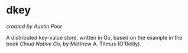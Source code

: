 # dkey

_created by Austin Poor_

A distributed key-value store, written in Go, based on the example in the book _Cloud Native Go_, by Matthew A. Titmus (O'Reilly).

